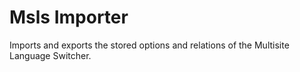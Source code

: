 Msls Importer
=============

Imports and exports the stored options and relations of the Multisite Language Switcher.
